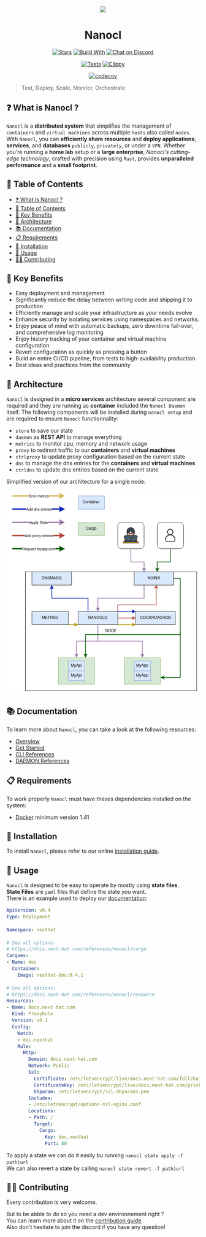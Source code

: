<div align="center">
  <img src="https://download.next-hat.com/ressources/images/logo.png" >
  <h1>Nanocl</h1>
  <p>

  [![Stars](https://img.shields.io/github/stars/nxthat/nanocl?label=%E2%AD%90%20stars%20%E2%AD%90)](https://github.com/nxthat/nanocl)
  [![Build With](https://img.shields.io/badge/built_with-Rust-dca282.svg?style=flat)](https://github.com/nxthat/nanocl)
  [![Chat on Discord](https://img.shields.io/discord/1011267493114949693?label=chat&logo=discord&style=flat)](https://discord.gg/WV4Aac8uZg)

  </p>

  <p>

  [![Tests](https://github.com/nxthat/nanocl/actions/workflows/tests.yml/badge.svg)](https://github.com/nxthat/nanocl/actions/workflows/tests.yml)
  [![Clippy](https://github.com/nxthat/nanocl/actions/workflows/clippy.yml/badge.svg)](https://github.com/nxthat/nanocl/actions/workflows/clippy.yml)

  </p>

  <p>

  [![codecov](https://codecov.io/gh/nxthat/nanocl/branch/nightly/graph/badge.svg?token=4I60HOW6HM)](https://codecov.io/gh/nxthat/nanocl)

  </p>

</div>

<blockquote>
 <span>
   Test, Deploy, Scale, Monitor, Orchestrate
 </span>
</blockquote>


## ❓ What is Nanocl ?

`Nanocl` is a **distributed system** that simplifies the management of `containers` and `virtual machines` across multiple `hosts` also called `nodes`.
With `Nanocl`, you can **efficiently share resources** and **deploy applications**, **services**, and **databases** `publicly`, `privately`, or under a `VPN`.
Whether you're running a **home lab** setup or a **large enterprise**, *Nanocl's cutting-edge technology*, crafted with precision using `Rust`, provides **unparalleled performance** and a **small footprint**.


## 📙 Table of Contents

* [❓ What is Nanocl ?](#-what-is-nanocl)
* [📙 Table of Contents](#-table-of-contents)
* [🚀 Key Benefits](#-key-benefits)
* [🧿 Architecture](#-architecture)
* [📚 Documentation](#-documentation)
* [📋 Requirements](#-requirements)
* [💾 Installation](#-installation)
* [🔧 Usage](#-usage)
* [👨‍💻 Contributing](#-contributing)


## 🚀 Key Benefits

* Easy deployment and management
* Significantly reduce the delay between writing code and shipping it to production
* Efficiently manage and scale your infrastructure as your needs evolve
* Enhance security by isolating services using namespaces and networks.
* Enjoy peace of mind with automatic backups, zero downtime fail-over, and comprehensive log monitoring
* Enjoy history tracking of your container and virtual machine configuration
* Revert configuration as quickly as pressing a button
* Build an entire CI/CD pipeline, from tests to high-availability production
* Best ideas and practices from the community


## 🧿 Architecture

`Nanocl` is designed in a **micro services** architecture several component are required and they are running as **container** included the `Nanocl Daemon` itself.
The following components will be installed during `nanocl setup` and are required to ensure `Nanocl` functionnality:

* `store` to save our state
* `daemon` as **REST API** to manage everything
* `metrics` to monitor cpu, memory and network usage
* `proxy` to redirect traffic to our **containers** and **virtual machines**
* `ctrlproxy` to update proxy configuration based on the current state
* `dns` to manage the dns entries for the **containers** and **virtual machines**
* `ctrldns` to update dns entries based on the current state

Simplified version of our architecture for a single node:

<div align="center">
  <img src="./doc/architecture.png" />
</div>


## 📚 Documentation

To learn more about `Nanocl`, you can take a look at the following resources:

- [Overview](https://docs.next-hat.com/guides/nanocl)
- [Get Started](https://docs.next-hat.com/guides/nanocl/get-started)
- [CLI References](https://docs.next-hat.com/references/nanocl/cli)
- [DAEMON References](https://docs.next-hat.com/references/nanocl/daemon/overview)


## 📋 Requirements

To work properly `Nanocl` must have theses dependencies installed on the system:

- [Docker](https://www.docker.com) minimum version 1.41


## 💾 Installation

To install `Nanocl`, please refer to our online [installation guide](https://docs.next-hat.com/setups/nanocl).


## 🔧 Usage

`Nanocl` is designed to be easy to operate by mostly using **state files**.<br />
**State Files** are `yaml` files that define the state you want.<br />
There is an example used to deploy our [documentation](https://docs.next-hat.com):

```yaml
ApiVersion: v0.4
Type: Deployment

Namespace: nexthat

# See all options:
# https://docs.next-hat.com/references/nanocl/cargo
Cargoes:
- Name: doc
  Container:
    Image: nexthat-doc:0.4.1

# See all options:
# https://docs.next-hat.com/references/nanocl/resource
Resources:
- Name: docs.next-hat.com
  Kind: ProxyRule
  Version: v0.1
  Config:
    Watch:
    - doc.nexthat
    Rule:
      Http:
        Domain: docs.next-hat.com
        Network: Public
        Ssl:
          Certificate: /etc/letsencrypt/live/docs.next-hat.com/fullchain.pem
          CertificateKey: /etc/letsencrypt/live/docs.next-hat.com/privkey.pem
          Dhparam: /etc/letsencrypt/ssl-dhparams.pem
        Includes:
        - /etc/letsencrypt/options-ssl-nginx.conf
        Locations:
        - Path: /
          Target:
            Cargo:
              Key: doc.nexthat
              Port: 80
```

To apply a state we can do it easily bu running `nanocl state apply -f path|url`<br />
We can also revert a state by calling `nanocl state revert -f path|url`

## 👨‍💻 Contributing

Every contribution is very welcome.

But to be abble to do so you need a dev environnement right ?<br />
You can learn more about it on the [contribution guide](./contributing.md).<br />
Also don't hesitate to join the discord if you have any question!

